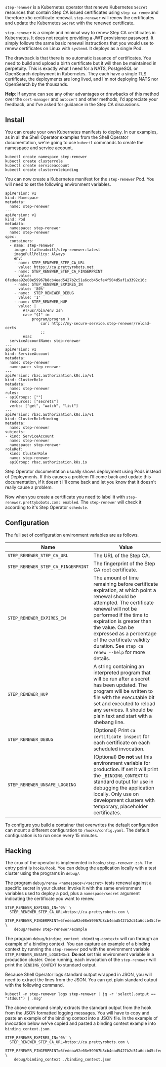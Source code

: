 `step-renewer` is a Kubernetes operator that renews Kubernetes `Secret` resources that contain Step CA issued certificates using `step ca renew` and therefore x5c certificate renewal. `step-renewer` will renew the certificates and update the Kubernetes `Secret` with the renewed certificate.

`step-renewer` is a simple and minimal way to renew Step CA certificates in Kubernetes. It does not require providing a JWT provisioner password. It simply follows the same basic renewal instructions that you would use to renew certificates on Linux with `systemd`. It deploys as a single Pod.

The drawback is that there is no automatic issuance of certificates. You need to build and upload a birth certificate but it will then be maintained in perpetuity. This is exactly what I need for a NATS, PostgreSQL or OpenSearch deployment in Kubernetes. They each have a single TLS certificate, the deployments are long lived, and I'm not deploying NATS nor OpenSearch by the thousands.

**Help**: If anyone can see any other advantages or drawbacks of this method over the `cert-manager` and `autocert` and other methods, I'd appreciate your feedback, and I've asked for guidance in the Step CA discussions.

## Install

You can create your own Kubernetes manifests to deploy. In our examples, as in all the Shell Operator examples from the Shell Operator documentation, we're going to use `kubectl` commands to create the namespace and service account.

```
kubectl create namespace step-renewer
kubectl create clusterrole
kubectl create serviceaccount
kubectl create clusterrolebinding
```

You can now create a Kubernetes manifest for the `step-renewer` Pod. You will need to set the following environment variables.

```
apiVersion: v1
kind: Namespace
metadata:
  name: step-renewer
---
apiVersion: v1
kind: Pod
metadata:
  namespace: step-renewer
  name: step-renewer
spec:
  containers:
  - name: step-renewer
    image: flatheadmill/step-renewer:latest
    imagePullPolicy: Always
    env:
    - name: STEP_RENEWER_STEP_CA_URL
      value: https://ca.prettyrobots.net
    - name: STEP_RENEWER_STEP_CA_FINGERPRINT
      value: 6fedeaa92e08e59967b8cb4ead5427b2c51a6ccb45cfe4f504d5af1a3392c16c
    - name: STEP_RENEWER_EXPIRES_IN
      value: '80%'
    - name:  STEP_RENEWER_DEBUG
      value: '1'
    - name: STEP_RENEWER_HUP
      value: |
        #!/usr/bin/env zsh
        case "$1" in
            program/program )
                curl http://my-secure-service.step-renewer/reload-certs
                ;;
        esac
  serviceAccountName: step-renewer
---
apiVersion: v1
kind: ServiceAccount
metadata:
  name: step-renewer
  namespace: step-renewer
---
apiVersion: rbac.authorization.k8s.io/v1
kind: ClusterRole
metadata:
  name: step-renewer
rules:
- apiGroups: [""]
  resources: ["secrets"]
  verbs: ["get", "watch", "list"]
---
apiVersion: rbac.authorization.k8s.io/v1
kind: ClusterRoleBinding
metadata:
  name: step-renewer
subjects:
- kind: ServiceAccount
  name: step-renewer
  namespace: step-renewer
roleRef:
  kind: ClusterRole
  name: step-renewer
  apiGroup: rbac.authorization.k8s.io
```

Step Operator documentation usually shows deployment using Pods instead of Deployments. If this causes a problem I'll come back and update this documentation, if it doesn't I'll come back and let you know that it doesn't really cause a problem.

Now when you create a certificate you need to label it with `step-renewer.prettybobots.com: enabled`. The `step-renewer` will check it according to it's Step Operator `schedule`.

## Configuration

The full set of configuration environment variables are as follows.

| Name                               | Value                                                        |
| ---------------------------------- | ------------------------------------------------------------ |
| `STEP_RENEWER_STEP_CA_URL`         | The URL of the Step CA.                                      |
| `STEP_RENEWER_STEP_CA_FINGERPRINT` | The fingerprint of the Step CA root certificate.             |
| `STEP_RENEWER_EXPIRES_IN`          | The amount of time remaining before certificate expiration, at which point a renewal should be attempted. The certificate renewal will not be performed if the time to expiration is greater than the value. Can be expressed as a percentage of the certificate validity duration. See `step ca renew --help` for more details. |
| `STEP_RENEWER_HUP` | A string containing an interpreted program that will be run after a secret has been updated. The program will be written to file with the executable bit set and executed to reload any services. It should be plain text and start with a shebang line. |
| `STEP_RENEWER_DEBUG`               | (Optional) Print `ca certificate inspect` for each certificate on each scheduled invocation. |
| `STEP_RENEWER_UNSAFE_LOGGING`      | (Optional) **Do not** set this environment variable for production. If set it will print the `_BINDING_CONTEXT` to standard output for use in debugging the application locally. Only use on development clusters with temporary, placeholder certificates. |

To configure you build a container that overwrites the default configuration can mount a different configuration to `/hooks/config.yaml`. The default configuration is to run once every 15 minutes.

## Hacking

The crux of the operator is implemented in  `hooks/step-renewer.zsh`. The entry point is `hooks/hook`. You can debug the application locally with a test cluster using the programs in `debug/`.

The program `debug/renew <namespace>/<secret>` tests renewal against a specific secret in your cluster. Invoke it with the same environment variables used to deploy a pod, plus a `namespace/secret` argument indicating the certificate you want to renew.

```
STEP_RENEWER_EXPIRES_IN='0%' \
  STEP_RENEWER_STEP_CA_URL=https://ca.prettyrobots.com \
  STEP_RENEWER_FINGERPRINT=6fedeaa92e08e59967b8cb4ead5427b2c51a6ccb45cfe4f504d5af1a3392c16c \
    debug/rewnew step-renewer/example
```

The program `debug/binding_context <binding-context>` will run through an example of a binding context. You can capture an example of a binding context by running the `step-renewer` pod with the environment variable `STEP_RENEWER_UNSAFE_LOGGING=1`. **Do not** set this environment variable in a production cluster. Once running, each invocation of the `step-renewer` will print the `BINDING_CONTEXT` to standard output.

Because Shell Operator logs standard output wrapped in JSON, you will need to extract the lines from the JSON. You can get plain standard output with the following command.

```
kubectl -n step-renewer logs step-renewer | jq -r 'select(.output == "stdout") | .msg'
```

The above command simply extracts the standard output from the hook from the JSON formatted logging messages. You will have to copy and paste an example of the binding context into a JSON file. In the example of invocation below we've copied and pasted a binding context example into `binding_context.json`.

```
STEP_RENEWER_EXPIRES_IN='0%' \
  STEP_RENEWER_STEP_CA_URL=https://ca.prettyrobots.com \
  STEP_RENEWER_FINGERPRINT=6fedeaa92e08e59967b8cb4ead5427b2c51a6ccb45cfe4f504d5af1a3392c16c \
    debug/binding_context ./binding_context.json
```
